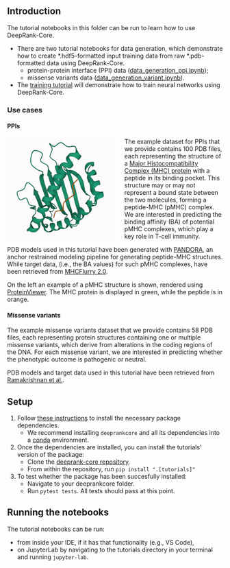 ## Introduction

The tutorial notebooks in this folder can be run to learn how to use DeepRank-Core.
- There are two tutorial notebooks for data generation, which demonstrate how to create *.hdf5-formatted input training data from raw *.pdb-formatted data using DeepRank-Core.
  - protein-protein interface (PPI) data ([data_generation_ppi.ipynb](https://github.com/DeepRank/deeprank-core/blob/main/tutorials/data_generation_ppi.ipynb));
  - missense variants data ([data_generation_variant.ipynb](https://github.com/DeepRank/deeprank-core/blob/main/tutorials/data_generation_variant.ipynb)). 
- The [training tutorial](tutorials/training_ppi.ipynb) will demonstrate how to train neural networks using DeepRank-Core.

### Use cases

#### PPIs

<img style="margin-right: 1.5rem" align="left" src="images/pmhc_pdb_example.png" width="250"/>

The example dataset for PPIs that we provide contains 100 PDB files, each representing the structure of a [Major Histocompatibility Complex (MHC) protein](https://en.wikipedia.org/wiki/Major_histocompatibility_complex) with a peptide in its binding pocket. This structure may or may not represent a bound state between the two molecules, forming a peptide-MHC (pMHC) complex. We are interested in predicting the binding affinity (BA) of potential pMHC complexes, which play a key role in T-cell immunity.

PDB models used in this tutorial have been generated with [PANDORA](https://github.com/X-lab-3D/PANDORA), an anchor restrained modeling pipeline for generating peptide-MHC structures. While target data, (i.e., the BA values) for such pMHC complexes, have been retrieved from [MHCFlurry 2.0](https://data.mendeley.com/datasets/zx3kjzc3yx).

On the left an example of a pMHC structure is shown, rendered using [ProteinViewer](https://marketplace.visualstudio.com/items?itemName=ArianJamasb.protein-viewer). The MHC protein is displayed in green, while the peptide is in orange.

#### Missense variants

The example missense variants dataset that we provide contains 58 PDB files, each representing protein structures containing one or multiple missense variants, which derive from alterations in the coding regions of the DNA. For each missense variant, we are interested in predicting whether the phenotypic outcome is pathogenic or neutral.

PDB models and target data used in this tutorial have been retrieved from [Ramakrishnan et al.](https://doi.org/10.3389/fmolb.2023.1204157).

## Setup

1. Follow [these instructions](https://github.com/DeepRank/deeprank-core#dependencies) to install the necessary package dependencies.
   - We recommend installing `deeprankcore` and all its dependencies into a [conda](https://docs.conda.io/en/latest/) environment.
2. Once the dependencies are installed, you can install the tutorials' version of the package:
   - Clone the [deeprank-core repository](https://github.com/DeepRank/deeprank-core).
   - From within the repository, run `pip install ".[tutorials]"`
3. To test whether the package has been succesfully installed:
   - Navigate to your deeprankcore folder.
   - Run `pytest tests`. All tests should pass at this point.


## Running the notebooks

The tutorial notebooks can be run:
- from inside your IDE, if it has that functionality (e.g., VS Code),
- on JupyterLab by navigating to the tutorials directory in your terminal and running `jupyter-lab`.
